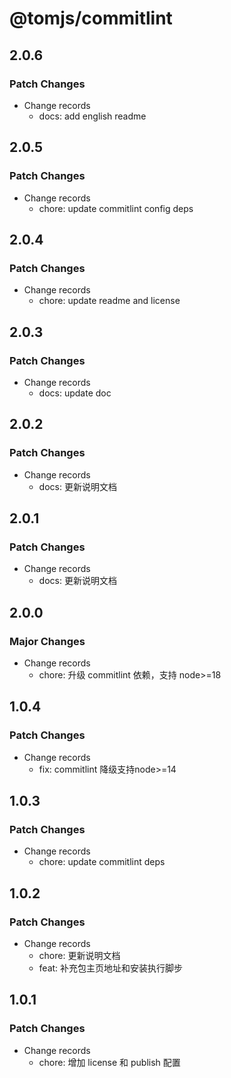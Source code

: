 # @tomjs/commitlint

## 2.0.6

### Patch Changes

- Change records
  - docs: add english readme

## 2.0.5

### Patch Changes

- Change records
  - chore: update commitlint config deps

## 2.0.4

### Patch Changes

- Change records
  - chore: update readme and license

## 2.0.3

### Patch Changes

- Change records
  - docs: update doc

## 2.0.2

### Patch Changes

- Change records
  - docs: 更新说明文档

## 2.0.1

### Patch Changes

- Change records
  - docs: 更新说明文档

## 2.0.0

### Major Changes

- Change records
  - chore: 升级 commitlint 依赖，支持 node>=18

## 1.0.4

### Patch Changes

- Change records
  - fix: commitlint 降级支持node>=14

## 1.0.3

### Patch Changes

- Change records
  - chore: update commitlint deps

## 1.0.2

### Patch Changes

- Change records
  - chore: 更新说明文档
  - feat: 补充包主页地址和安装执行脚步

## 1.0.1

### Patch Changes

- Change records
  - chore: 增加 license 和 publish 配置
